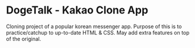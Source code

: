 # DogeTalk - Kakao Clone App

Cloning project of a popular korean messenger app.
Purpose of this is to practice/catchup to up-to-date HTML & CSS.
May add extra features on top of the original.
